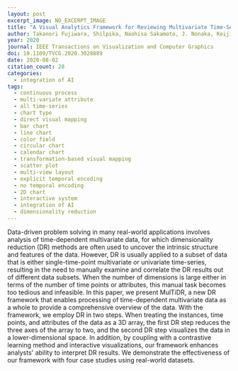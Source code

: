 ```yaml
---
layout: post
excerpt_image: NO_EXCERPT_IMAGE
title: "A Visual Analytics Framework for Reviewing Multivariate Time-Series Data with Dimensionality Reduction"
author: Takanori Fujiwara, Shilpika, Naohisa Sakamoto, J. Nonaka, Keiji Yamamoto & K. Ma
year: 2020
journal: IEEE Transactions on Visualization and Computer Graphics
doi: 10.1109/TVCG.2020.3028889
date: 2020-08-02
citation_count: 28
categories:
  - integration of AI
tags:
  - continuous process
  - multi-variate attribute
  - all time-series
  - chart type
  - direct visual mapping
  - bar chart
  - line chart
  - color field
  - circular chart
  - calendar chart
  - transformation-based visual mapping
  - scatter plot
  - multi-view layout
  - explicit temporal encoding
  - no temporal encoding
  - 2D chart
  - interactive system
  - integration of AI
  - dimensionality reduction
---
```

Data-driven problem solving in many real-world applications involves analysis of time-dependent multivariate data, for which dimensionality reduction (DR) methods are often used to uncover the intrinsic structure and features of the data. However, DR is usually applied to a subset of data that is either single-time-point multivariate or univariate time-series, resulting in the need to manually examine and correlate the DR results out of different data subsets. When the number of dimensions is large either in terms of the number of time points or attributes, this manual task becomes too tedious and infeasible. In this paper, we present MulTiDR, a new DR framework that enables processing of time-dependent multivariate data as a whole to provide a comprehensive overview of the data. With the framework, we employ DR in two steps. When treating the instances, time points, and attributes of the data as a 3D array, the first DR step reduces the three axes of the array to two, and the second DR step visualizes the data in a lower-dimensional space. In addition, by coupling with a contrastive learning method and interactive visualizations, our framework enhances analysts' ability to interpret DR results. We demonstrate the effectiveness of our framework with four case studies using real-world datasets.
